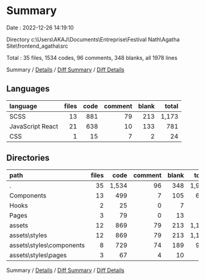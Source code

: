 # Summary

Date : 2022-12-26 14:19:10

Directory c:\\Users\\AKAJ\\Documents\\Entreprise\\Festival Nath\\Agatha Site\\frontend_agatha\\src

Total : 35 files,  1534 codes, 96 comments, 348 blanks, all 1978 lines

Summary / [Details](details.md) / [Diff Summary](diff.md) / [Diff Details](diff-details.md)

## Languages
| language | files | code | comment | blank | total |
| :--- | ---: | ---: | ---: | ---: | ---: |
| SCSS | 13 | 881 | 79 | 213 | 1,173 |
| JavaScript React | 21 | 638 | 10 | 133 | 781 |
| CSS | 1 | 15 | 7 | 2 | 24 |

## Directories
| path | files | code | comment | blank | total |
| :--- | ---: | ---: | ---: | ---: | ---: |
| . | 35 | 1,534 | 96 | 348 | 1,978 |
| Components | 13 | 499 | 7 | 105 | 611 |
| Hooks | 2 | 25 | 0 | 7 | 32 |
| Pages | 3 | 79 | 0 | 13 | 92 |
| assets | 12 | 869 | 79 | 213 | 1,161 |
| assets\\styles | 12 | 869 | 79 | 213 | 1,161 |
| assets\\styles\\components | 8 | 729 | 74 | 189 | 992 |
| assets\\styles\\pages | 3 | 67 | 4 | 10 | 81 |

Summary / [Details](details.md) / [Diff Summary](diff.md) / [Diff Details](diff-details.md)